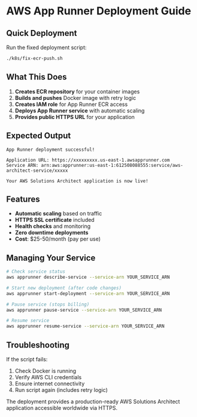# AWS App Runner Deployment Guide

## Quick Deployment

Run the fixed deployment script:
```bash
./k8s/fix-ecr-push.sh
```

## What This Does

1. **Creates ECR repository** for your container images
2. **Builds and pushes** Docker image with retry logic
3. **Creates IAM role** for App Runner ECR access
4. **Deploys App Runner service** with automatic scaling
5. **Provides public HTTPS URL** for your application

## Expected Output

```
App Runner deployment successful!

Application URL: https://xxxxxxxxx.us-east-1.awsapprunner.com
Service ARN: arn:aws:apprunner:us-east-1:612508088555:service/aws-architect-service/xxxxx

Your AWS Solutions Architect application is now live!
```

## Features

- **Automatic scaling** based on traffic
- **HTTPS SSL certificate** included
- **Health checks** and monitoring
- **Zero downtime deployments**
- **Cost**: $25-50/month (pay per use)

## Managing Your Service

```bash
# Check service status
aws apprunner describe-service --service-arn YOUR_SERVICE_ARN

# Start new deployment (after code changes)
aws apprunner start-deployment --service-arn YOUR_SERVICE_ARN

# Pause service (stops billing)
aws apprunner pause-service --service-arn YOUR_SERVICE_ARN

# Resume service
aws apprunner resume-service --service-arn YOUR_SERVICE_ARN
```

## Troubleshooting

If the script fails:
1. Check Docker is running
2. Verify AWS CLI credentials
3. Ensure internet connectivity
4. Run script again (includes retry logic)

The deployment provides a production-ready AWS Solutions Architect application accessible worldwide via HTTPS.